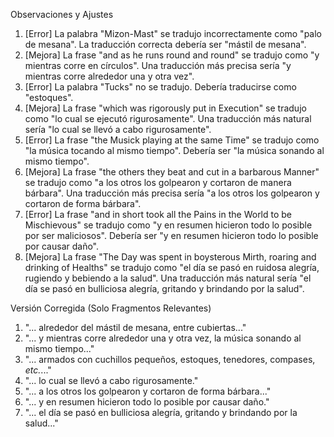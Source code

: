 Observaciones y Ajustes

1. [Error] La palabra "Mizon-Mast" se tradujo incorrectamente como "palo de mesana". La traducción correcta debería ser "mástil de mesana".
2. [Mejora] La frase "and as he runs round and round" se tradujo como "y mientras corre en círculos". Una traducción más precisa sería "y mientras corre alrededor una y otra vez".
3. [Error] La palabra "Tucks" no se tradujo. Debería traducirse como "estoques".
4. [Mejora] La frase "which was rigorously put in Execution" se tradujo como "lo cual se ejecutó rigurosamente". Una traducción más natural sería "lo cual se llevó a cabo rigurosamente".
5. [Error] La frase "the Musick playing at the same Time" se tradujo como "la música tocando al mismo tiempo". Debería ser "la música sonando al mismo tiempo".
6. [Mejora] La frase "the others they beat and cut in a barbarous Manner" se tradujo como "a los otros los golpearon y cortaron de manera bárbara". Una traducción más precisa sería "a los otros los golpearon y cortaron de forma bárbara".
7. [Error] La frase "and in short took all the Pains in the World to be Mischievous" se tradujo como "y en resumen hicieron todo lo posible por ser maliciosos". Debería ser "y en resumen hicieron todo lo posible por causar daño".
8. [Mejora] La frase "The Day was spent in boysterous Mirth, roaring and drinking of Healths" se tradujo como "el día se pasó en ruidosa alegría, rugiendo y bebiendo a la salud". Una traducción más natural sería "el día se pasó en bulliciosa alegría, gritando y brindando por la salud".

Versión Corregida (Solo Fragmentos Relevantes)

1. "... alrededor del mástil de mesana, entre cubiertas..."
2. "... y mientras corre alrededor una y otra vez, la música sonando al mismo tiempo..."
3. "... armados con cuchillos pequeños, estoques, tenedores, compases, _etc._..."
4. "... lo cual se llevó a cabo rigurosamente."
5. "... a los otros los golpearon y cortaron de forma bárbara..."
6. "... y en resumen hicieron todo lo posible por causar daño."
7. "... el día se pasó en bulliciosa alegría, gritando y brindando por la salud..."